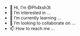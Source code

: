 - 👋 Hi, I’m @Ph4ksh3t
- 👀 I’m interested in ...
- 🌱 I’m currently learning ...
- 💞️ I’m looking to collaborate on ...
- 📫 How to reach me ...

<!---
Ph4ksh3t/Ph4ksh3t is a ✨ special ✨ repository because its `README.md` (this file) appears on your GitHub profile.
You can click the Preview link to take a look at your changes.
--->
